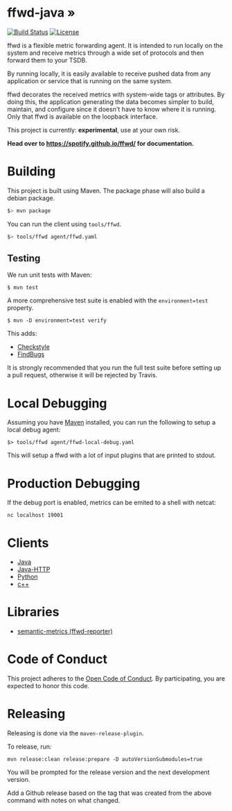 # ffwd-java &#187;
[![Build Status](https://travis-ci.org/spotify/ffwd.svg?branch=master)](https://travis-ci.org/spotify/ffwd)
[![License](https://img.shields.io/github/license/spotify/ffwd.svg)](LICENSE)


ffwd is a flexible metric forwarding agent. It is intended to run locally on the system and receive metrics through a wide set of protocols and then forward them to your TSDB.

By running locally, it is easily available to receive pushed data from any application or service that is running on the same system.

ffwd decorates the received metrics with system-wide tags or attributes. By doing this, the application generating the data becomes simpler to build, maintain, and configure since it doesn't have to know where it is running. Only that ffwd is available on the loopback interface.

This project is currently: __experimental__, use at your own risk.

__Head over to https://spotify.github.io/ffwd/ for documentation.__

# Building

This project is built using Maven. The package phase will also build a debian package.

```bash
$> mvn package
```

You can run the client using `tools/ffwd`.

```bash
$> tools/ffwd agent/ffwd.yaml
```


## Testing

We run unit tests with Maven:

```
$ mvn test
```

A more comprehensive test suite is enabled with the `environment=test`
property.

```
$ mvn -D environment=test verify
```

This adds:

* [Checkstyle](http://checkstyle.sourceforge.net/)
* [FindBugs](http://findbugs.sourceforge.net/)

It is strongly recommended that you run the full test suite before setting up a
pull request, otherwise it will be rejected by Travis.

# Local Debugging

Assuming you have [Maven][maven] installed, you can run the following to setup a local debug agent:

```
$> tools/ffwd agent/ffwd-local-debug.yaml
```

This will setup a ffwd with a lot of input plugins that are printed to stdout.

[maven]: https://maven.apache.org/

# Production Debugging

If the debug port is enabled, metrics can be emited to a shell with netcat:

`nc localhost 19001`

# Clients

* [Java](https://github.com/udoprog/ffwd-java-client)
* [Java-HTTP](https://github.com/spotify/ffwd-http-client)
* [Python](https://pypi.python.org/pypi/ffwd)
* [c++](https://github.com/udoprog/libffwd-client)

# Libraries

* [semantic-metrics (ffwd-reporter)](https://github.com/spotify/semantic-metrics)

# Code of Conduct

This project adheres to the [Open Code of Conduct][code-of-conduct]. By
participating, you are expected to honor this code.

[code-of-conduct]: https://github.com/spotify/code-of-conduct/blob/master/code-of-conduct.md

# Releasing

Releasing is done via the `maven-release-plugin`.

To release, run:

`mvn release:clean release:prepare -D autoVersionSubmodules=true`

You will be prompted for the release version and the next development version.

Add a Github release based on the tag that was created from the above command with notes on what changed.
